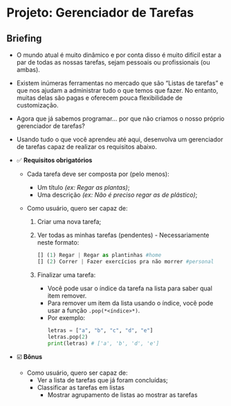 # Projeto: Gerenciador de Tarefas

## Briefing

- O mundo atual é muito dinâmico e por conta disso é muito difícil estar a par de todas as nossas tarefas, sejam pessoais ou profissionais (ou ambas).
- Existem inúmeras ferramentas no mercado que são “Listas de tarefas” e que nos ajudam a administrar tudo o que temos que fazer. No entanto, muitas delas são pagas e oferecem pouca flexibilidade de customização.
- Agora que já sabemos programar… por que não criamos o nosso próprio gerenciador de tarefas?
- Usando tudo o que você aprendeu até aqui, desenvolva um gerenciador de tarefas capaz de realizar os requisitos abaixo.
- ✅ **Requisitos obrigatórios**

  - Cada tarefa deve ser composta por (pelo menos):
    - Um título _(ex: Regar as plantas)_;
    - Uma descrição _(ex: Não é preciso regar as de plástico)_;
  - Como usuário, quero ser capaz de:

    1. Criar uma nova tarefa;
    2. Ver todas as minhas tarefas (pendentes) - Necessariamente neste formato:

       ```python
       [] (1) Regar | Regar as plantinhas #home
       [] (2) Correr | Fazer exercícios pra não morrer #personal
       ```

    3. Finalizar uma tarefa:
       - Você pode usar o índice da tarefa na lista para saber qual item remover.
       - Para remover um item da lista usando o índice, você pode usar a função `.pop(*<índice>*)`.
       - Por exemplo:
         ```python
         letras = ["a", "b", "c", "d", "e"]
         letras.pop(2)
         print(letras) # ['a', 'b', 'd', 'e']
         ```

- ☑️ **Bônus**
  - Como usuário, quero ser capaz de:
    - Ver a lista de tarefas que já foram concluídas;
    - Classificar as tarefas em listas
      - Mostrar agrupamento de listas ao mostrar as tarefas
